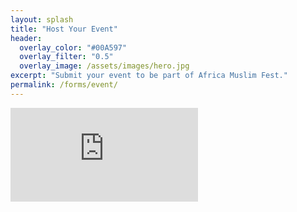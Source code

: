 ```yaml
---
layout: splash
title: "Host Your Event"
header:
  overlay_color: "#00A597"
  overlay_filter: "0.5"
  overlay_image: /assets/images/hero.jpg
excerpt: "Submit your event to be part of Africa Muslim Fest."
permalink: /forms/event/
---
```


<section class="page__section form-section">
  <div class="page__inner-wrap">
    <div class="embed-wrap">
      <div class="embed-card">
        <div class="embed-skeleton" aria-hidden="true"></div>
        <iframe
          class="embed-iframe"
          title="Host Your Event Application"
          src="https://docs.google.com/forms/d/e/1FAIpQLSdPxgCO_32vko2dgIot0YoicczwyE71xq8C8B9X4rieHQqDag/viewform?embedded=true"
          loading="eager"
          frameborder="0"
          marginheight="0"
          marginwidth="0"
          allowtransparency="true"
        ></iframe>
      </div>
    </div>
  </div>
</section>
